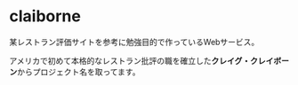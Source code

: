 # claiborne

某レストラン評価サイトを参考に勉強目的で作っているWebサービス。

アメリカで初めて本格的なレストラン批評の職を確立した**クレイグ・クレイボーン**からプロジェクト名を取ってます。
